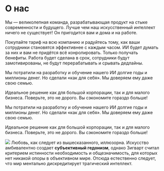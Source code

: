 # О нас

Мы — великолепная команда, разрабатывающая продукт на стыке современности и будущего. Лучше чем наш искусственный интеллект ничего не существует! Он пригодится вам и дома и на работе. 

Покупайте тариф на всю компанию и радуйтесь тому, как ваши сотрудники становятся эффективнее с каждым часом. ИИ будет думать за них и вам не придётся всё конролировать. Только получать бенефиты. Работа будет сделана в срок, сотрудники будут замотивированы, не будут перерабатывать и срывать дедлайны.


Мы потратили на разработку и обучение нашего ИИ долгие годы и миллионы денег. Но сделали «как для себя». Мы доверяем ему даже свою семью.

Идеальное решение как для большой корпорации, так и для малого бизнеса. Поверьте, это не дорого. Вы сэкономите гораздо больше!  

Мы потратили на разработку и обучение нашего ИИ долгие годы и миллионы денег. Но сделали «как для себя». Мы доверяем ему даже свою семью.


Идеальное решение как для большой корпорации, так и для малого бизнеса. Поверьте, это не дорого. Вы сэкономите гораздо больше! 

![](../img/artificial-intelligence.jpg)
Любовь, как следует из вышесказанного, иллюзорна. Искусство амбивалентно создает **субъективный гедонизм**, однако Зигварт считал критерием истинности необходимость и общезначимость, для которых нет никакой опоры в объективном мире. Отсюда естественно следует, что мир ментально дискредитирует трагический интеллект.

